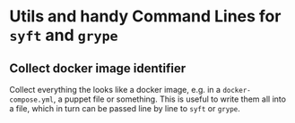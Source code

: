 # Utils and handy Command Lines for `syft` and `grype`

## Collect docker image identifier

Collect everything the looks like a docker image, e.g. in a `docker-compose.yml`, a puppet file or something. This is useful to write them all into a file, which in turn can be passed line by line to `syft` or `grype`.
